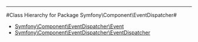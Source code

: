 - - -

#Class Hierarchy for Package Symfony\Component\EventDispatcher#<ul>
<li><a href="https://github.com/JeyDotC/Hirudo-docs/blob/master/symfony/component/eventdispatcher/event.html">Symfony\Component\EventDispatcher\Event</a></li>
<li><a href="https://github.com/JeyDotC/Hirudo-docs/blob/master/symfony/component/eventdispatcher/eventdispatcher.html">Symfony\Component\EventDispatcher\EventDispatcher</a></li>
</ul>
